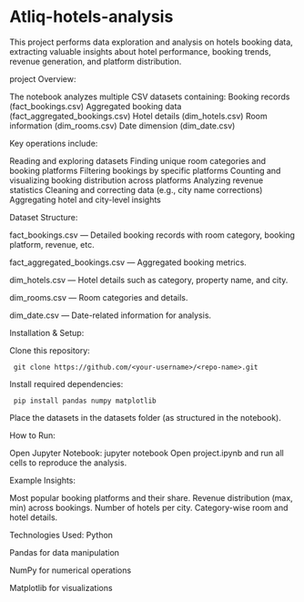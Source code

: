# Atliq-hotels-analysis  
This project performs data exploration and analysis on hotels booking data, extracting valuable insights about hotel performance, booking trends, revenue generation, and platform distribution.

project Overview:

The notebook analyzes multiple CSV datasets containing:
Booking records (fact_bookings.csv)
Aggregated booking data (fact_aggregated_bookings.csv)
Hotel details (dim_hotels.csv)
Room information (dim_rooms.csv)
Date dimension (dim_date.csv)

Key operations include:

Reading and exploring datasets
Finding unique room categories and booking platforms
Filtering bookings by specific platforms
Counting and visualizing booking distribution across platforms
Analyzing revenue statistics
Cleaning and correcting data (e.g., city name corrections)
Aggregating hotel and city-level insights

Dataset Structure:

fact_bookings.csv — Detailed booking records with room category, booking platform, revenue, etc.

fact_aggregated_bookings.csv — Aggregated booking metrics.

dim_hotels.csv — Hotel details such as category, property name, and city.

dim_rooms.csv — Room categories and details.

dim_date.csv — Date-related information for analysis.

Installation & Setup:

Clone this repository:
     
     git clone https://github.com/<your-username>/<repo-name>.git

Install required dependencies:

     pip install pandas numpy matplotlib
Place the datasets in the datasets folder (as structured in the notebook).

How to Run:

Open Jupyter Notebook:
    jupyter notebook
Open project.ipynb and run all cells to reproduce the analysis.

Example Insights:

Most popular booking platforms and their share.
Revenue distribution (max, min) across bookings.
Number of hotels per city.
Category-wise room and hotel details.

Technologies Used:
Python

Pandas for data manipulation

NumPy for numerical operations

Matplotlib for visualizations
